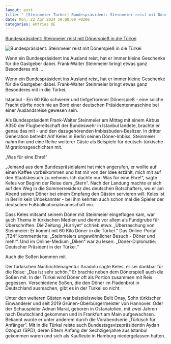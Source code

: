 ```yaml
---
layout: post
title: " [Steinmeier Türkei] Bundespräsident: Steinmeier reist mit Dönerspieß in die Türkei"
date: Mon, 22 Apr 2024 19:00:00 +0200
categories: entries DE
---
```

[Bundespräsident: Steinmeier reist mit Dönerspieß in die Türkei](https://www.mz.de/deutschland-und-welt/politik/steinmeier-reist-mit-donerspiess-in-die-turkei-3830356)

![Bundespräsident: Steinmeier reist mit Dönerspieß in die Türkei](https://bmg-images.forward-publishing.io/2024/04/22/708565c9-a3c2-455b-9dbf-95ca30e84318.jpeg?rect=0%2C103%2C2048%2C1152&w=1024)

Wenn ein Bundespräsident ins Ausland reist, hat er immer kleine Geschenke für die Gastgeber dabei. Frank-Walter Steinmeier bringt etwas ganz Besonderes mit ...

Wenn ein Bundespräsident ins Ausland reist, hat er immer kleine Geschenke für die Gastgeber dabei. Frank-Walter Steinmeier bringt etwas ganz Besonderes mit in die Türkei.

Istanbul - Ein 60 Kilo schwerer und tiefgefrorener Dönerspieß - eine solche Fracht dürfte noch nie an Bord einer deutschen Präsidentenmaschine bei einer Auslandsreise gewesen sein.

Als Bundespräsident Frank-Walter Steinmeier am Mittag mit einem Airbus A350 der Flugbereitschaft der Bundeswehr in Istanbul landete, brachte er genau das mit - und den dazugehörenden Imbissbuden-Besitzer. In dritter Generation betreibt Arif Keles in Berlin seinen Döner-Imbiss. Steinmeier nahm ihn und eine Reihe weiterer Gäste als Beispiele für deutsch-türkische Migrationsgeschichten mit.

„Was für eine Ehre!“

„Jemand aus dem Bundespräsidialamt hat mich angerufen, er wollte auf einen Kaffee vorbeikommen und hat mir von der Idee erzählt, mich mit auf den Staatsbesuch zu nehmen. Ich dachte nur: Was für eine Ehre!“, sagte Keles vor Beginn der Reise dem „Stern“. Nach der Landung machte er sich auf den Weg in die Sommerresidenz des deutschen Botschafters, wo er am Abend seinen Döner bei einem Empfang den Gästen servieren will. Keles ist in Berlin kein Unbekannter - bei ihm kehrten auch schon mal die Spieler der deutschen Fußballnationalmannschaft ein.

Dass Keles mitsamt seinem Döner mit Steinmeier eingeflogen kam, war auch Thema in türkischen Medien und diente vor allem als Fundgrube für Überschriften. Die Zeitung „Hürriyet“ schrieb etwa: „Überraschung von Steinmeier: Er kommt mit 60 Kilo Döner in die Türkei.“ Das Online-Portal „T24“ kommentierte: „Steinmeiers ungewöhnlicher Besuch - Döner und mehr“. Und im Online-Medium „Diken“ war zu lesen: „Döner-Diplomatie: Deutscher Präsident in der Türkei.“

Auch die Soßen kommen mit

Der türkischen Nachrichtenagentur Anadolu sagte Keles, er sei dankbar für die Reise: „Das ist sehr schön.“ Er brachte neben dem Dönerspieß auch die Soßen mit. In der Türkei wird Döner oft als Portion zusammen mit Reis gegessen. Verschiedene Soßen, die den Döner im Fladenbrot in Deutschland ausmachen, gibt es in der Türkei so nicht.

Unter den weiteren Gästen war beispielsweise Belit Onay, Sohn türkischer Einwanderer und seit 2019 Grünen-Oberbürgermeister von Hannover. Oder der Schauspieler Adnan Maral, geboren in Ostanatolien, mit zwei Jahren nach Deutschland gekommen und in Frankfurt am Main aufgewachsen. Bekannt wurde er unter anderem durch die Vorabendserie „Türkisch für Anfänger“. Mit in die Türkei reiste auch Bundestagsvizepräsidentin Aydan Özoguz (SPD), deren Eltern Anfang der Sechzigerjahre aus Istanbul gekommen waren und sich als Kaufleute in Hamburg niedergelassen hatten.

